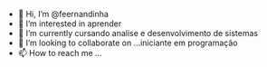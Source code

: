 - 👋 Hi, I’m @feernandinha
- 👀 I’m interested in  aprender
- 🌱 I’m currently  cursando analise e desenvolvimento de sistemas
- 💞️ I’m looking to collaborate on ...iniciante em programação
- 📫 How to reach me ...

<!---
feernandinha/feernandinha is a ✨ special ✨ repository because its `README.md` (this file) appears on your GitHub profile.
You can click the Preview link to take a look at your changes.
--->
